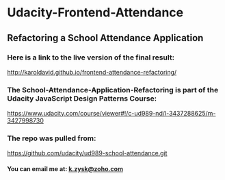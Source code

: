 # Udacity-Frontend-Attendance

## Refactoring a School Attendance Application

### Here is a link to the live version of the final result:
http://karoldavid.github.io/frontend-attendance-refactoring/

### The School-Attendance-Application-Refactoring is part of the Udacity JavaScript Design Patterns Course:
https://www.udacity.com/course/viewer#!/c-ud989-nd/l-3437288625/m-3427998730

### The repo was pulled from:
https://github.com/udacity/ud989-school-attendance.git

#### You can email me at: k.zysk@zoho.com

